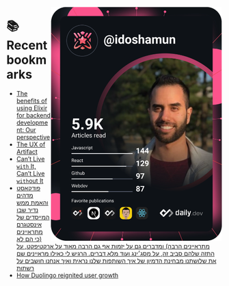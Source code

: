<a href="https://app.daily.dev/idoshamun"><img src="https://raw.githubusercontent.com/idoshamun/idoshamun/devcard/devcard.svg" align='right' width="400" alt="Ido Shamun's Dev Card"/></a>

# 📚 Recent bookmarks
<!-- BOOKMARKS:START -->
- [The benefits of using Elixir for backend development: Our perspective](https://app.daily.dev/posts/wlX9csuXh?utm_source=rss&utm_medium=bookmarks&utm_campaign=28849d86070e4c099c877ab6837c61f0)
- [The UX of Artifact](https://app.daily.dev/posts/T6RY3KlwS?utm_source=rss&utm_medium=bookmarks&utm_campaign=28849d86070e4c099c877ab6837c61f0)
- [Can’t Live `with` It, Can’t Live `with`out It](https://app.daily.dev/posts/h4dNFxGlO?utm_source=rss&utm_medium=bookmarks&utm_campaign=28849d86070e4c099c877ab6837c61f0)
- [פודקאסט מדהים והאמת ממש נדיר שבו המייסדים של אינסטגרם מתראיינים &lpar;כי הם לא מתראיינים הרבה&rpar; ומדברים גם על יזמות אף גם הרבה מאוד על ארקטיפקט, על התזה שלהם סביב זה, על מסג׳ינג ועוד מלא דברים. הרגיש לי כאילו מראיינים שם את שלושתנו מבחינת הדמיון של איך השותפות שלנו נראית ואיך אנחנו חושבים על רשתות](https://app.daily.dev/posts/tVC9LU4Fi?utm_source=rss&utm_medium=bookmarks&utm_campaign=28849d86070e4c099c877ab6837c61f0)
- [How Duolingo reignited user growth](https://app.daily.dev/posts/8F60dQroz?utm_source=rss&utm_medium=bookmarks&utm_campaign=28849d86070e4c099c877ab6837c61f0)
<!-- BOOKMARKS:END -->
